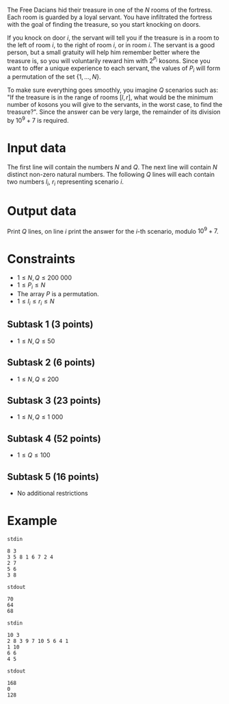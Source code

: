 The Free Dacians hid their treasure in one of the $N$ rooms of the fortress. Each room is guarded by a loyal servant. You have infiltrated the fortress with the goal of finding the treasure, so you start knocking on doors.

If you knock on door $i$, the servant will tell you if the treasure is in a room to the left of room $i$, to the right of room $i$, or in room $i$. The servant is a good person, but a small gratuity will help him remember better where the treasure is, so you will voluntarily reward him with $2^{P_i}$ kosons. Since you want to offer a unique experience to each servant, the values of $P_i$ will form a permutation of the set $\{1, \dots, N\}$.

To make sure everything goes smoothly, you imagine $Q$ scenarios such as: "If the treasure is in the range of rooms $[l, r]$, what would be the minimum number of kosons you will give to the servants, in the worst case, to find the treasure?". Since the answer can be very large, the remainder of its division by $10^9 + 7$ is required.

# Input data

The first line will contain the numbers $N$ and $Q$. The next line will contain $N$ distinct non-zero natural numbers. The following $Q$ lines will each contain two numbers $l_i$, $r_i$ representing scenario $i$.

# Output data

Print $Q$ lines, on line $i$ print the answer for the $i$-th scenario, modulo $10^9 + 7$.

# Constraints
* $1 \leq N, Q \leq 200\ 000$
* $1 \leq P_i \leq N$
* The array $P$ is a permutation.
* $1 \leq l_i \leq r_i \leq N$

## Subtask 1 (3 points)
* $1 \leq N, Q \leq 50$

## Subtask 2 (6 points)
* $1 \leq N, Q \leq 200$

## Subtask 3 (23 points)
* $1 \leq N, Q \leq 1\ 000$

## Subtask 4 (52 points)
* $1 \leq Q \leq 100$

## Subtask 5 (16 points)
* No additional restrictions

# Example
`stdin`
```
8 3
3 5 8 1 6 7 2 4 
2 7
5 6
3 8
```
`stdout`
```
70
64
68
```

`stdin`
```
10 3
2 8 3 9 7 10 5 6 4 1
1 10
6 6
4 5
```
`stdout`
```
168
0
128
